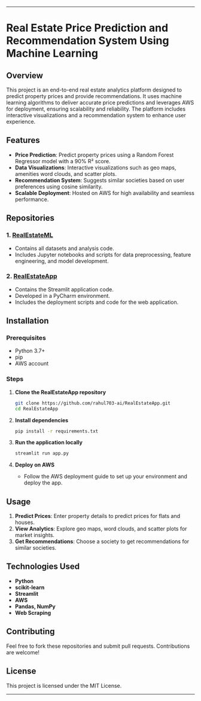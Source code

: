 
---

# Real Estate Price Prediction and Recommendation System Using Machine Learning

## Overview
This project is an end-to-end real estate analytics platform designed to predict property prices and provide recommendations. It uses machine learning algorithms to deliver accurate price predictions and leverages AWS for deployment, ensuring scalability and reliability. The platform includes interactive visualizations and a recommendation system to enhance user experience.

## Features
- **Price Prediction**: Predict property prices using a Random Forest Regressor model with a 90% R² score.
- **Data Visualizations**: Interactive visualizations such as geo maps, amenities word clouds, and scatter plots.
- **Recommendation System**: Suggests similar societies based on user preferences using cosine similarity.
- **Scalable Deployment**: Hosted on AWS for high availability and seamless performance.

## Repositories

### 1. [RealEstateML](https://github.com/rahul703-ai/RealEstateML)
- Contains all datasets and analysis code.
- Includes Jupyter notebooks and scripts for data preprocessing, feature engineering, and model development.

### 2. [RealEstateApp](https://github.com/rahul703-ai/RealEstateApp)
- Contains the Streamlit application code.
- Developed in a PyCharm environment.
- Includes the deployment scripts and code for the web application.

## Installation

### Prerequisites
- Python 3.7+
- pip
- AWS account

### Steps

1. **Clone the RealEstateApp repository**
   ```bash
   git clone https://github.com/rahul703-ai/RealEstateApp.git
   cd RealEstateApp
   ```

2. **Install dependencies**
   ```bash
   pip install -r requirements.txt
   ```

3. **Run the application locally**
   ```bash
   streamlit run app.py
   ```

4. **Deploy on AWS**
   - Follow the AWS deployment guide to set up your environment and deploy the app.

## Usage
1. **Predict Prices**: Enter property details to predict prices for flats and houses.
2. **View Analytics**: Explore geo maps, word clouds, and scatter plots for market insights.
3. **Get Recommendations**: Choose a society to get recommendations for similar societies.

## Technologies Used
- **Python**
- **scikit-learn**
- **Streamlit**
- **AWS**
- **Pandas, NumPy**
- **Web Scraping**

## Contributing
Feel free to fork these repositories and submit pull requests. Contributions are welcome!

## License
This project is licensed under the MIT License.

---

